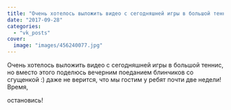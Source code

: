 ```yaml
---
title: "Очень хотелось выложить видео с сегодняшней игры в большой теннис, но вместо этого поделюсь вечерним..."
date: "2017-09-28"
categories: 
  - "vk_posts"
cover:
  image: "images/456240077.jpg"
---
```


Очень хотелось выложить видео с сегодняшней игры в большой теннис, но вместо этого поделюсь вечерним поеданием блинчиков со сгущенкой :) даже не верится, что мы гостим у ребят почти две недели! Время,

<!--more--> остановись!

